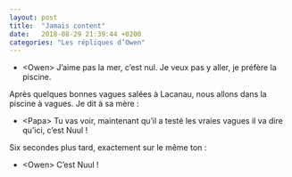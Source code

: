 ```yaml
---
layout: post
title:  "Jamais content"
date:   2018-08-29 21:39:44 +0200
categories: "Les répliques d’Owen"
---
```


-   \<Owen\> J’aime pas la mer, c’est nul. Je veux pas y aller, je préfère la piscine.

Après quelques bonnes vagues salées à Lacanau, nous allons dans la piscine à vagues. Je dit à sa mère :

-   \<Papa\> Tu vas voir, maintenant qu’il a testé les vraies vagues il va dire qu’ici, c’est Nuul !

Six secondes plus tard, exactement sur le même ton :

-   \<Owen\> C’est Nuul !

